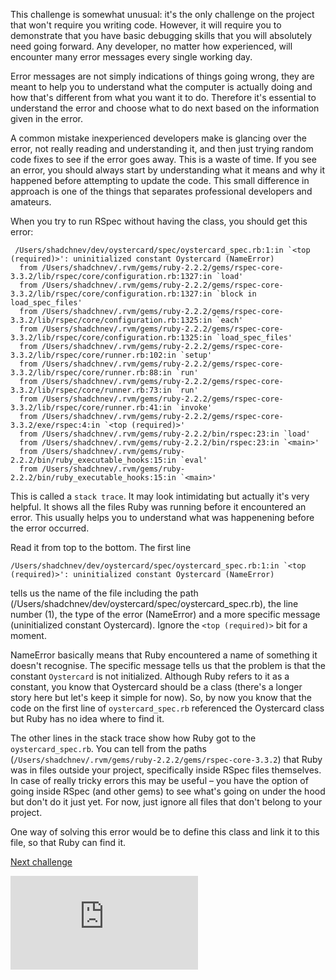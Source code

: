 This challenge is somewhat unusual: it's the only challenge on the project that won't require you writing code. However, it will require you to demonstrate that you have basic debugging skills that you will absolutely need going forward. Any developer, no matter how experienced, will encounter many error messages every single working day.

Error messages are not simply indications of things going wrong, they are meant to help you to understand what the computer is actually doing and how that's different from what you want it to do. Therefore it's essential to understand the error and choose what to do next based on the information given in the error.

A common mistake inexperienced developers make is glancing over the error, not really reading and understanding it, and then just trying random code fixes to see if the error goes away. This is a waste of time. If you see an error, you should always start by understanding what it means and why it happened before attempting to update the code. This small difference in approach is one of the things that separates professional developers and amateurs.

When you try to run RSpec without having the class, you should get this error:

```
 /Users/shadchnev/dev/oystercard/spec/oystercard_spec.rb:1:in `<top (required)>': uninitialized constant Oystercard (NameError)
  from /Users/shadchnev/.rvm/gems/ruby-2.2.2/gems/rspec-core-3.3.2/lib/rspec/core/configuration.rb:1327:in `load'
  from /Users/shadchnev/.rvm/gems/ruby-2.2.2/gems/rspec-core-3.3.2/lib/rspec/core/configuration.rb:1327:in `block in load_spec_files'
  from /Users/shadchnev/.rvm/gems/ruby-2.2.2/gems/rspec-core-3.3.2/lib/rspec/core/configuration.rb:1325:in `each'
  from /Users/shadchnev/.rvm/gems/ruby-2.2.2/gems/rspec-core-3.3.2/lib/rspec/core/configuration.rb:1325:in `load_spec_files'
  from /Users/shadchnev/.rvm/gems/ruby-2.2.2/gems/rspec-core-3.3.2/lib/rspec/core/runner.rb:102:in `setup'
  from /Users/shadchnev/.rvm/gems/ruby-2.2.2/gems/rspec-core-3.3.2/lib/rspec/core/runner.rb:88:in `run'
  from /Users/shadchnev/.rvm/gems/ruby-2.2.2/gems/rspec-core-3.3.2/lib/rspec/core/runner.rb:73:in `run'
  from /Users/shadchnev/.rvm/gems/ruby-2.2.2/gems/rspec-core-3.3.2/lib/rspec/core/runner.rb:41:in `invoke'
  from /Users/shadchnev/.rvm/gems/ruby-2.2.2/gems/rspec-core-3.3.2/exe/rspec:4:in `<top (required)>'
  from /Users/shadchnev/.rvm/gems/ruby-2.2.2/bin/rspec:23:in `load'
  from /Users/shadchnev/.rvm/gems/ruby-2.2.2/bin/rspec:23:in `<main>'
  from /Users/shadchnev/.rvm/gems/ruby-2.2.2/bin/ruby_executable_hooks:15:in `eval'
  from /Users/shadchnev/.rvm/gems/ruby-2.2.2/bin/ruby_executable_hooks:15:in `<main>'
```

This is called a `stack trace`. It may look intimidating but actually it's very helpful. It shows all the files Ruby was running before it encountered an error. This usually helps you to understand what was happenening before the error occurred.

Read it from top to the bottom. The first line

```
/Users/shadchnev/dev/oystercard/spec/oystercard_spec.rb:1:in `<top (required)>': uninitialized constant Oystercard (NameError)
```

tells us the name of the file including the path (/Users/shadchnev/dev/oystercard/spec/oystercard_spec.rb), the line number (1), the type of the error (NameError) and a more specific message (uninitialized constant Oystercard). Ignore the `<top (required)>` bit for a moment.

NameError basically means that Ruby encountered a name of something it doesn't recognise. The specific message tells us that the problem is that the constant `Oystercard` is not initialized. Although Ruby refers to it as a constant, you know that Oystercard should be a class (there's a longer story here but let's keep it simple for now). So, by now you know that the code on the first line of `oystercard_spec.rb` referenced the Oystercard class but Ruby has no idea where to find it.

The other lines in the stack trace show how Ruby got to the `oystercard_spec.rb`. You can tell from the paths (`/Users/shadchnev/.rvm/gems/ruby-2.2.2/gems/rspec-core-3.3.2`) that Ruby was in files outside your project, specifically inside RSpec files themselves. In case of really tricky errors this may be useful – you have the option of going inside RSpec (and other gems) to see what's going on under the hood but don't do it just yet. For now, just ignore all files that don't belong to your project.

One way of solving this error would be to define this class and link it to this file, so that Ruby can find it.

[Next challenge](../04_adding_balance.md)


![Tracking pixel](https://githubanalytics.herokuapp.com/course/oystercard/walkthroughs/03_debugging.md)
